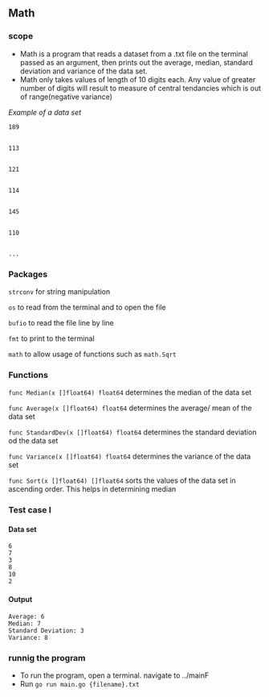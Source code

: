 ## Math
### scope
* Math is a program that reads a dataset from a .txt file on the terminal passed as an argument, then prints out the average, median, standard deviation and variance of the data set.
* Math only takes values of length of 10 digits each. Any value of greater number of digits will result to measure of central tendancies which is out of range(negative variance)


*Example of a data set* 


    189


    113


    121


    114


    145


    110


    ...

### Packages
`strconv` for string manipulation


`os` to read from the terminal and to open the file

`bufio` to read the file line by line

`fmt` to print to the terminal

`math` to allow usage of functions such as `math.Sqrt`

### Functions
`func Median(x []float64) float64` determines the median of the data set


`func Average(x []float64) float64` determines the average/ mean of the data set


`func StandardDev(x []float64) float64` determines the standard deviation od the data set

`func Variance(x []float64) float64` determines the variance of the data set


`func Sort(x []float64) []float64` sorts the values of the data set in ascending order. This helps in determining median


### Test case I
#### Data set
    6
    7
    3
    8
    10
    2  

#### Output  
    Average: 6
    Median: 7
    Standard Deviation: 3
    Variance: 8

### runnig the program
* To run the program, open a terminal. navigate to ../mainF
* Run `go run main.go {filename}.txt`